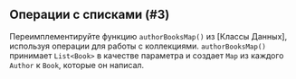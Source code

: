 ## Операции с списками (#3)

Переимплементируйте функцию `authorBooksMap()` из [Классы Данных], используя операции для работы с коллекциями. `authorBooksMap()` принимает `List<Book>` в качестве параметра и создает `Map` из каждого `Author` к `Book`, которые он написал.